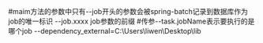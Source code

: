 #maim方法的参数中只有--job开头的参数会被spring-batch记录到数据库作为job的唯一标识
   --job.xxxx  job参数的前缀
#传参--task.jobName表示要执行的是哪个job
--dependency_external=C:\Users\liwen\Desktop\lib